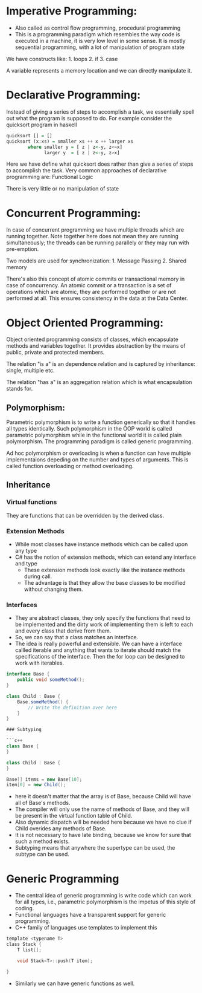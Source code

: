 # Imperative Programming:
- Also called as control flow programming, procedural programming
- This is a programming paradigm which resembles the way code is executed in a
machine, it is very low level in some sense.
It is mostly sequential programming, with a lot of manipulation of program state

We have constructs like:
    1. loops
    2. if
    3. case

A variable represents a memory location and we can directly manipulate it.

# Declarative Programming:
Instead of giving a series of steps to accomplish a task, we essentially spell
out what the program is supposed to do. For example consider the quicksort
program in haskell

```hs
quicksort [] = []
quicksort (x:xs) = smaller xs ++ x ++ larger xs
        where smaller y = [ z | z<-y, z<=x]
              larger y  = [ z | z<-y, z>x]
```

Here we have define what quicksort does rather than give a series of steps to
accomplish the task. Very common approaches of declarative programming are:
    Functional
    Logic

There is very little or no manipulation of state

# Concurrent Programming:
In case of concurrent programming we have multiple threads which are running
together. Note together here does not mean they are running simultaneously; the
threads can be running parallely or they may run with pre-emption.

Two models are used for synchronization:
    1. Message Passing
    2. Shared memory

There's also this concept of atomic commits or transactional memory in case of
concurrency. An atomic commit or a transaction is a set of operations which are
atomic, they are performed together or are not performed at all. This ensures
consistency in the data at the Data Center.

# Object Oriented Programming:
Object oriented programming consists of classes, which encapsulate methods and
variables together. It provides abstraction by the means of public, private and
protected members.

The relation "is a" is an dependence relation and is captured by
inheritance: single, multiple etc.

The relation "has a" is an aggregation relation which is what encapsulation
stands for.

## Polymorphism:
Parametric polymorphism is to write a function generically so that it handles
all types identically. Such polymorphism in the OOP world is called parametric
polymorphism while in the functional world it is called plain polymorphism.
The programming paradigm is called generic programming.

Ad hoc polymorphism or overloading is when a function can have multiple
implementaions depeding on the number and types of arguments. This is called
function overloading or method overloading.

## Inheritance

### Virtual functions
They are functions that can be overridden by the derived class.

### Extension Methods
- While most classes have instance methods which can be called upon any type
- C# has the notion of extension methods, which can extend any interface and
type
    - These extension methods look exactly like the instance methods during
    call.
    - The advantage is that they allow the base classes to be modified without
    changing them.

### Interfaces
- They are abstract classes, they only specify the functions that need to be
implemented and the dirty work of implementing them is left to each and every
class that derive from them.
- So, we can say that a class matches an interface.
- The idea is really powerful and extensible. We can have a interface callled
iterable and anything that wants to iterate should match the specifications
of the interface. Then the for loop can be designed to work with iterables.

```c#
interface Base {
    public void someMethod();
}

class Child : Base {
    Base.someMethod() {
        // Write the definition over here
    }
}

### Subtyping

```c++
class Base {
}

class Child : Base {
}

Base[] items = new Base[10];
item[0] = new Child();
```

- here it doesn't matter that the array is of Base, because
Child will have all of Base's methods.
- The compiler will only use the name of methods of Base,
and they will be present in the virtual function table of Child.
- Also dynamic dispatch will be needed here because we have no clue
if Child overides any methods of Base.
- It is not necessary to have late binding, because we know for sure
that such a method exists.
- Subtyping means that anywhere the supertype can be used, the subtype can
be used.

# Generic Programming
- The central idea of generic programming is write code which can work for
all types, i.e., parametric polymorphism is the impetus of this style of
coding.
- Functional languages have a transparent support for generic programming.
- C++ family of languages use templates to implement this

```c
template <typename T>
class Stack {
    T list[];

    void Stack<T>::push(T item);

}
```

- Similarly we can have generic functions as well.
